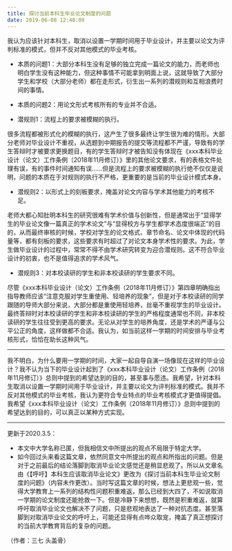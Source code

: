 ```yaml
---
title: 探讨当前本科生毕业论文制度的问题
date: 2019-06-08 12:48:09
---
```

我认为应该针对本科生，取消以设置一学期时间用于毕业设计，并主要以论文为评判标准的模式，但并不反对其他模式的毕业考核。

- 本质的问题1：大部分本科生没有足够的独立完成一篇论文的能力，而老师也明白学生没有这种能力，但这种事情不可能拿到明面上说，这就导致了大部分学生和学校（大部分老师）都在走形式，衍生出一系列的潜规则和互相浪费时间的事情。

- 本质的问题2：用论文形式考核所有的专业并不合适。


- 潜规则1：流程上的要求被模糊的执行。

很多流程都被形式化的模糊的执行，这产生了很多最终让学生很为难的情形。大部分老师对毕业设计不重视，从选题到中期报告的提交等流程都不严谨，导致有的学生答辩时才被要求更换题目，有的学生答辩时才被告知没有体现在《xxx本科毕业设计（论文）工作条例（2018年11月修订）》里的其他论文要求，有的表格文件处理有误，有的事件时间通知有误……但是流程上的要求被模糊的执行绝不仅仅是说明，问题的本质在于对规则的执行不严格，更重要的是当前的毕业设计模式本身。

- 潜规则2：以形式上的刻板要求，掩盖对论文内容与学术其他能力的考核不足。

老师大都心知肚明本科生的研究很难有学术价值与创新性，但是通常出于“显得学生的毕业论文像一篇真正的学术论文”与“显得校方与学生都学术态度很端正”的目的，从而最终审核的时候，学校对学生的论文格式、章节命名、论文中体现的代码量等，都有刻板的要求，这些要求有时超过了对论文本身学术性的要求。为此，学生做毕业设计的过程中，常常不得不由学术研究转变为迎合潜规则。这不符合毕业设计的初衷，也不是值得追求的学术风气。

- 潜规则3：对本校读研的学生和非本校读研的学生要求不同。

尽管《xxx本科毕业设计（论文）工作条例（2018年11月修订）》第四章明确指出指导教师应该“注意克服对学生重使用、轻培养的现象”，但是对于本校读研的同学跟随的导师大部分来说，大部分都是重使用轻培养，丝毫不重视学生的毕业设计。最终答辩时对本校读研的学生和非本校读研的学生的严格程度通常也不同，非本校读研的学生往往受到更高的要求。无论从对学生的培养角度，还是学术的严谨与公平公正的角度，这样做都不合适。我认为，如当前这样一学期的时间安排与毕业考核形式，恰恰在助长这种风气。

---------

我不明白，为什么要用一学期的时间，大家一起自导自演一场像现在这样的毕业设计？我不认为当下的毕业设计起到了《xxx本科毕业设计（论文）工作条例（2018年11月修订）》总则中提到的希望达到的目的，甚至事与愿违。我希望，针对本科生取消以设置一学期时间用于毕业设计，并主要以论文为评判标准的模式。我并不反对其他模式的毕业考核，我认为更符合专业特点的毕业考核模式才更值得提倡。我希望《xxx本科毕业设计（论文）工作条例（2018年11月修订）》总则中提到的希望达到的目的，可以真正以某种方式实现。


-------

更新于2020.3.5：
- 本文中大学名称已匿，但我相信文中所提出的观点不局限于特定大学。
- 如今回过头来看这篇文章，依然同意文中所提出的观点和所指出的问题。但是对于之前最后的结论落脚到取消毕业论文感觉还是稍显悲观了。所以从文章名由《【呼吁】本科生应该取消毕业论文》更改为《探讨当前本科生毕业论文制度的问题》（内容未作更改）。当时写这篇文章的时候，想法上更悲观一些，觉得大学教育上一系列的结构性问题积重难返，那么已经到大四了，不如说取消一学期的论文制度还能抢救一下。但是冷静下来想想，既然是积重难返，就算呼吁取消毕业论文也解决不了问题，只是悲观地表达了一种对抗态度。甚至落脚到对取消毕业论文的呼吁上，可能还显得有点哗众取宠，掩盖了真正想探讨的当前大学教育背后的复杂的问题。

（作者：三七 头盖骨）
